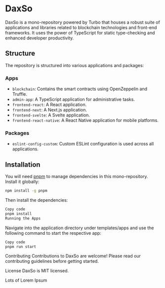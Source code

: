
# DaxSo

DaxSo is a mono-repository powered by Turbo that houses a robust suite of applications and libraries related to blockchain technologies and front-end frameworks. It uses the power of TypeScript for static type-checking and enhanced developer productivity.

## Structure

The repository is structured into various applications and packages:

### Apps

- `blockchain`: Contains the smart contracts using OpenZeppelin and Truffle.
- `admin-app`: A TypeScript application for administrative tasks.
- `frontend-react`: A React application.
- `frontend-next`: A Next.js application.
- `frontend-svelte`: A Svelte application.
- `frontend-react-native`: A React Native application for mobile platforms.

### Packages

- `eslint-config-custom`: Custom ESLint configuration is used across all applications.

## Installation

You will need [pnpm](https://pnpm.js.org/) to manage dependencies in this mono-repository. Install it globally:

```bash
npm install -g pnpm
```

Then install the dependencies:

```bash
Copy code
pnpm install
Running the Apps
```

Navigate into the application directory under templates/apps and use the following command to start the respective app:

```bash
Copy code
pnpm run start
```

Contributing
Contributions to DaxSo are welcome! Please read our contributing guidelines before getting started.

License
DaxSo is MIT licensed.

Lots of Lorem Ipsum
